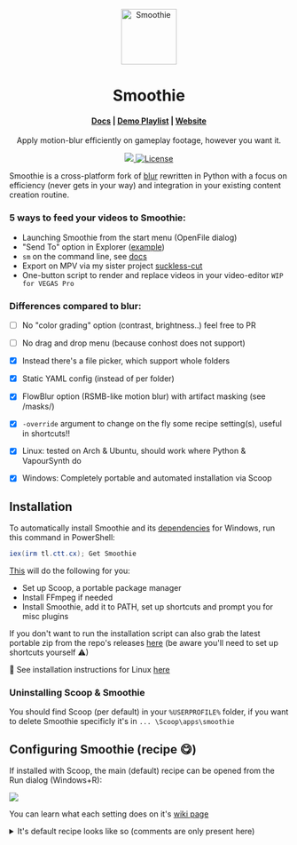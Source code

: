 <p align="center">
    <img alt="Smoothie" src="https://emojipedia-us.s3.dualstack.us-west-1.amazonaws.com/thumbs/320/twitter/248/bubble-tea_1f9cb.png" width="100" />
  </a>
</p>
<h1 align="center">
  Smoothie
</h1>

<h4 align="center">
  <a href="https://github.com/couleur-tweak-tips/Smoothie/wiki">Docs</a> |
  <a href="https://www.youtube.com/playlist?list=PLrsLsEZL_o4M_yTqZGwN5cM5ZxJTqkWkZ">Demo Playlist</a> |
  <a href="https://ctt.cx">Website</a>
</h4>

<p align="center">
Apply motion-blur efficiently on gameplay footage, however you want it.
</p>
<p align="center">
    <a href="https://discord.com/invite/aPVMJy78Pa">
        <img src="https://img.shields.io/discord/774315187183288411?color=7389D8&labelColor=6A7EC2&label=Discord&logo=discord&logoColor=white alt="Discord" />
    </a>
    <a href="https://github.com/couleur-tweak-tips/TweakList/blob/master/LICENSE">
        <img src="https://img.shields.io/github/license/couleur-tweak-tips/TweakList.svg" alt="License" />
    </a>
</p>

Smoothie is a cross-platform fork of [blur](https://github.com/f0e/blur) rewritten in Python with a focus on efficiency (never gets in your way) and integration in your existing content creation routine.


### 5 ways to feed your videos to Smoothie:
* Launching Smoothie from the start menu (OpenFile dialog)
* "Send To" option in Explorer ([example](https://i.imgur.com/MnyYgfr.mp4))
* `sm` on the command line, see [docs](https://github.com/couleur-tweak-tips/Smoothie/wiki/%F0%9F%8E%B9-Using-Smoothie-from-the-command-line)
* Export on MPV via my sister project [suckless-cut](https://github.com/couleur-tweak-tips/suckless-cut)
* One-button script to render and replace videos in your video-editor `WIP for VEGAS Pro`


### Differences compared to blur:

- [ ] No "color grading" option (contrast, brightness..) feel free to PR
- [ ] No drag and drop menu (because conhost does not support)
- [x] Instead there's a file picker, which support whole folders
- [x] Static YAML config (instead of per folder)
- [x] FlowBlur option (RSMB-like motion blur) with artifact masking (see /masks/)
- [x] `-override` argument to change on the fly some recipe setting(s), useful in shortcuts!!
- [x] Linux: tested on Arch & Ubuntu, should work where Python & VapourSynth do
- [x] Windows: Completely portable and automated installation via Scoop


## Installation

To automatically install Smoothie and its [dependencies](https://github.com/couleur-tweak-tips/Smoothie/wiki/%F0%9F%93%A6-Bundling-Smoothie-yourself) for Windows, run this command in PowerShell:

```powershell
iex(irm tl.ctt.cx); Get Smoothie
```
[This](https://github.com/couleur-tweak-tips/TweakList/blob/master/modules/Installers/Get.ps1#L71) will do the following for you:

* Set up Scoop, a portable package manager
* Install FFmpeg if needed
* Install Smoothie, add it to PATH, set up shortcuts and prompt you for misc plugins

If you don't want to run the installation script can also grab the latest portable zip from the repo's releases [here](https://github.com/couleur-tweak-tips/Smoothie/releases) (be aware you'll need to set up shortcuts yourself ⚠)

🐧 See installation instructions for Linux [here](https://github.com/couleur-tweak-tips/Smoothie/wiki)

### Uninstalling Scoop & Smoothie

You should find Scoop (per default) in your `%USERPROFILE%` folder, if you want to delete Smoothie specificly it's in `... \Scoop\apps\smoothie`


## Configuring Smoothie (recipe 😋)

If installed with Scoop, the main (default) recipe can be opened from the Run dialog (Windows+R):

![](https://i.imgur.com/P337omt.png)


You can learn what each setting does on it's [wiki page](https://github.com/couleur-tweak-tips/Smoothie/wiki/Configuring-Smoothie-(recipe))

<details>
<summary> It's default recipe looks like so (comments are only present here) </summary>

## Recipe example



```yaml
interpolation: # Tries to guess frames in between existing ones to increase FPS
  enabled: yes # If you want to interpolate or not
  fps: 960 # The FPS you wish to interpolate to
  speed: medium # What accuracy you want (fast, faster and fastest will take less time, but make worse frames)
  tuning: weak # This and 'algorithm' are different ways to make interpolation, check the wiki
  algorithm: 23 # Same deal
  use gpu: yes # GPU acceleration

frame blending: # Converts high FPS footage (e.g 240, 960) to a lower frame rate (e.g 30, 60 for YT) with motion blur
  enabled: yes # If you want want it to frame blend or not
  fps: 60 # The FPS you want it blended down to
  intensity: 1.27 # 1.0 is what you're used to, more will make a longer kind of "ghoserfz", I love 1.5 @ 60FPS
  weighting: equal # How each blur frame's opacity is decided (default is every one of them is equal)

encoding: 
  process: ffmpeg # ffmpeg's executable path
  args: H264 CPU # You can replace with with your own -c:v/-vf FFmpeg filters

misc:
  mpv bin: mpv # mpv executable path, same deal as FFmpeg
  stay on top: true # if you don't want the progress bar always on top
  verbose: false # Can also be turned on with -verbose/-v on the CLI
  ding after: 1 # Minimum numbers of videos queued before it plays a little notification sound when all video(s) finished rendering
  folder: # Redirect all output videos to a specific folder
  deduplication: y # Frame deduplication (useful if you have a tiny little bit of encoding lag)
  container: .MP4 # Set this to .MKV to be able to watch the video before it even finishes rendering! (You'll need to remux them to .MP4 after to use the video in specific applications)
  prefix: # Empty by default, you can make your apex.mp4 be outputted as SM-apex.mp4
  suffix: detailed # Detailed will say some misc stuff about the settings used on it, can be replaced with your own string
  dedupthreshold: 0 # Turn that to 0.001 if you want frame deduplication like blur's

timescale: # Set the speed in/out, I like out @ 1.03 to speed a liiittle bit to look cool
  in: 1
  out: 1
```
</details>
